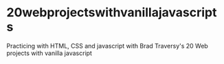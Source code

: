 # 20webprojectswithvanillajavascripts
Practicing with HTML, CSS and javascript with Brad Traversy's 20 Web projects with vanilla javascript
